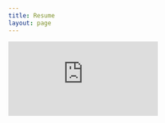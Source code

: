 ```yaml
---
title: Resume
layout: page
---
```


<embed src="https://lithrion.github.io/_assets/resume.pdf" type="application/pdf" />
